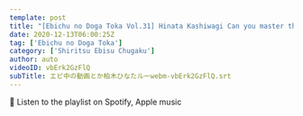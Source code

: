 ```yaml
---
template: post
title: "[Ebichu no Doga Toka Vol.31] Hinata Kashiwagi Can you master the Rubik's Cube? Part 2"
date: 2020-12-13T06:00:25Z
tag: ['Ebichu no Doga Toka']
category: ['Shiritsu Ebisu Chugaku']
author: auto 
videoID: vbErk2GzFlQ
subTitle: エビ中の動画とか柏木ひなたルーwebm-vbErk2GzFlQ.srt
---
```

🎵 Listen to the playlist on Spotify, Apple music
